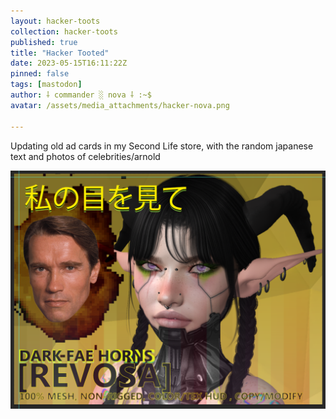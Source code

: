 ```yaml
---
layout: hacker-toots
collection: hacker-toots
published: true
title: "Hacker Tooted"
date: 2023-05-15T16:11:22Z
pinned: false
tags: [mastodon]
author: ⸸ commander ░ nova ⸸ :~$
avatar: /assets/media_attachments/hacker-nova.png

---
```


<p>Updating old ad cards in my Second Life store, with the random japanese text and photos of celebrities/arnold</p>

![media](/assets/media_attachments/files/110/373/573/764/096/085/original/c021fd8be7e84f60.png)
